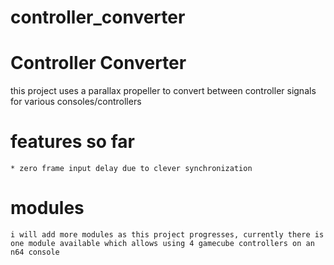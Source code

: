 controller_converter
====================

# Controller Converter
this project uses a parallax propeller to convert between controller signals for various consoles/controllers

# features so far
    * zero frame input delay due to clever synchronization

# modules
    i will add more modules as this project progresses, currently there is one module available which allows using 4 gamecube controllers on an n64 console

